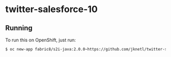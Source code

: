 # twitter-salesforce-10



## Running

To run this on OpenShift, just run:

```bash
$ oc new-app fabric8/s2i-java:2.0.0~https://github.com/jknetl/twitter-salesforce-10.git
```
